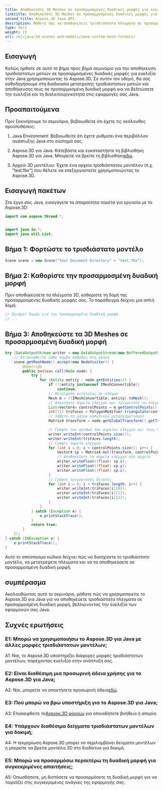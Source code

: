 ```yaml
---
title: Αποθηκεύστε 3D Meshes σε προσαρμοσμένες δυαδικές μορφές για ευελιξία στην Java
linktitle: Αποθηκεύστε 3D Meshes σε προσαρμοσμένες δυαδικές μορφές για ευελιξία στην Java
second_title: Aspose.3D Java API
description: Μάθετε πώς να αποθηκεύετε τρισδιάστατα πλέγματα σε προσαρμοσμένες δυαδικές μορφές χρησιμοποιώντας το Aspose.3D για Java. Βελτιώστε την ευελιξία στις εφαρμογές Java με αυτό το βήμα προς βήμα σεμινάριο.
type: docs
weight: 13
url: /el/java/3d-scenes-and-models/save-custom-mesh-formats/
---
```

## Εισαγωγή

Καλώς ήρθατε σε αυτό το βήμα προς βήμα σεμινάριο για την αποθήκευση τρισδιάστατων ματιών σε προσαρμοσμένες δυαδικές μορφές για ευελιξία στην Java χρησιμοποιώντας το Aspose.3D. Σε αυτόν τον οδηγό, θα σας καθοδηγήσουμε στη διαδικασία μετατροπής τρισδιάστατων ματιών και αποθήκευσης τους σε προσαρμοσμένη δυαδική μορφή για να βελτιώσετε την ευελιξία και τη διαλειτουργικότητα στις εφαρμογές σας Java.

## Προαπαιτούμενα

Πριν ξεκινήσουμε το σεμινάριο, βεβαιωθείτε ότι έχετε τις ακόλουθες προϋποθέσεις:

1. Java Environment: Βεβαιωθείτε ότι έχετε ρυθμίσει ένα περιβάλλον ανάπτυξης Java στο σύστημά σας.

2.  Aspose.3D για Java: Κατεβάστε και εγκαταστήστε τη βιβλιοθήκη Aspose.3D για Java. Μπορείτε να βρείτε τη βιβλιοθήκη[εδώ](https://releases.aspose.com/3d/java/).

3. Αρχείο 3D μοντέλου: Έχετε ένα αρχείο τρισδιάστατου μοντέλου (π.χ. "test.fbx") που θέλετε να επεξεργαστείτε χρησιμοποιώντας το Aspose.3D.

## Εισαγωγή πακέτων

Στο έργο σας Java, εισαγάγετε τα απαραίτητα πακέτα για εργασία με το Aspose.3D:

```java
import com.aspose.threed.*;


import java.io.*;
import java.util.List;
```

## Βήμα 1: Φορτώστε το τρισδιάστατο μοντέλο

```java
Scene scene = new Scene("Your Document Directory" + "test.fbx");
```

## Βήμα 2: Καθορίστε την προσαρμοσμένη δυαδική μορφή

Πριν αποθηκεύσετε τα πλέγματα 3D, καθορίστε τη δομή της προσαρμοσμένης δυαδικής μορφής σας. Το παράδειγμα δείχνει μια απλή δομή:

```java
// Ορισμοί δομών για την προσαρμοσμένη δυαδική μορφή
// ...
```

## Βήμα 3: Αποθηκεύστε τα 3D Meshes σε προσαρμοσμένη δυαδική μορφή

```java
try (DataOutputStream writer = new DataOutputStream(new BufferedOutputStream(new FileOutputStream("Your Document Directory" + "Save3DMeshesInCustomBinaryFormat_out")))) {
    // Επισκεφθείτε κάθε κόμβο καθόδου στη σκηνή
    scene.getRootNode().accept(new NodeVisitor() {
        @Override
        public boolean call(Node node) {
            try {
                for (Entity entity : node.getEntities()) {
                    if (!(entity instanceof IMeshConvertible))
                        continue;
                    // Μετατροπή οντότητας σε πλέγμα
                    Mesh m = ((IMeshConvertible) entity).toMesh();
                    // Αποκτήστε σημεία ελέγχου και τριγωνίστε το πλέγμα
                    List<Vector4> controlPoints = m.getControlPoints();
                    int[][] triFaces = PolygonModifier.triangulate(controlPoints, m.getPolygons());
                    // Λάβετε τη μήτρα καθολικού μετασχηματισμού
                    Matrix4 transform = node.getGlobalTransform().getTransformMatrix();

                    // Γράψτε τον αριθμό των σημείων ελέγχου και τους δείκτες τριγώνων
                    writer.writeInt(controlPoints.size());
                    writer.writeInt(triFaces.length);
                    // Γράψτε σημεία ελέγχου
                    for (int i = 0; i < controlPoints.size(); i++) {
                        Vector4 cp = Matrix4.mul(transform, controlPoints.get(i));
                        // Αποθηκεύστε τα σημεία ελέγχου στο αρχείο
                        writer.writeFloat((float) cp.x);
                        writer.writeFloat((float) cp.y);
                        writer.writeFloat((float) cp.z);
                    }
                    // Γράψτε τριγωνικούς δείκτες
                    for (int i = 0; i < triFaces.length; i++) {
                        writer.writeInt(triFaces[i][0]);
                        writer.writeInt(triFaces[i][1]);
                        writer.writeInt(triFaces[i][2]);
                    }
                }
            } catch (Exception e) {
                e.printStackTrace();
            }
            return true;
        }
    });
} catch (IOException e) {
    e.printStackTrace();
}
```

Αυτό το απόσπασμα κώδικα δείχνει πώς να διασχίσετε το τρισδιάστατο μοντέλο, να μετατρέψετε πλέγματα και να τα αποθηκεύσετε σε προσαρμοσμένη δυαδική μορφή.

## συμπέρασμα

Ακολουθώντας αυτό το σεμινάριο, μάθατε πώς να χρησιμοποιείτε το Aspose.3D για Java για να αποθηκεύετε τρισδιάστατα πλέγματα σε προσαρμοσμένη δυαδική μορφή, βελτιώνοντας την ευελιξία των εφαρμογών σας Java.

## Συχνές ερωτήσεις

### Ε1: Μπορώ να χρησιμοποιήσω το Aspose.3D για Java με άλλες μορφές τρισδιάστατων μοντέλων;

A1: Ναι, το Aspose.3D υποστηρίζει διάφορες μορφές τρισδιάστατων μοντέλων, παρέχοντας ευελιξία στην ανάπτυξή σας.

### Ε2: Είναι διαθέσιμη μια προσωρινή άδεια χρήσης για το Aspose.3D για Java;

 A2: Ναι, μπορείτε να αποκτήσετε προσωρινή άδεια[εδώ](https://purchase.aspose.com/temporary-license/).

### Ε3: Πού μπορώ να βρω υποστήριξη για το Aspose.3D για Java;

 A3: Επισκεφθείτε το[Aspose.3D φόρουμ](https://forum.aspose.com/c/3d/18) για οποιαδήποτε βοήθεια ή απορία.

### Ε4: Υπάρχουν διαθέσιμα δείγματα τρισδιάστατων μοντέλων για δοκιμή;

A4: Η τεκμηρίωση Aspose.3D μπορεί να περιλαμβάνει δείγματα μοντέλων ή μπορείτε να βρείτε μοντέλα 3D στο διαδίκτυο για δοκιμή.

### Ε5: Μπορώ να προσαρμόσω περαιτέρω τη δυαδική μορφή για συγκεκριμένες απαιτήσεις;

A5: Οπωσδήποτε, μη διστάσετε να προσαρμόσετε τη δυαδική μορφή για να ταιριάζει στις συγκεκριμένες ανάγκες της εφαρμογής σας.